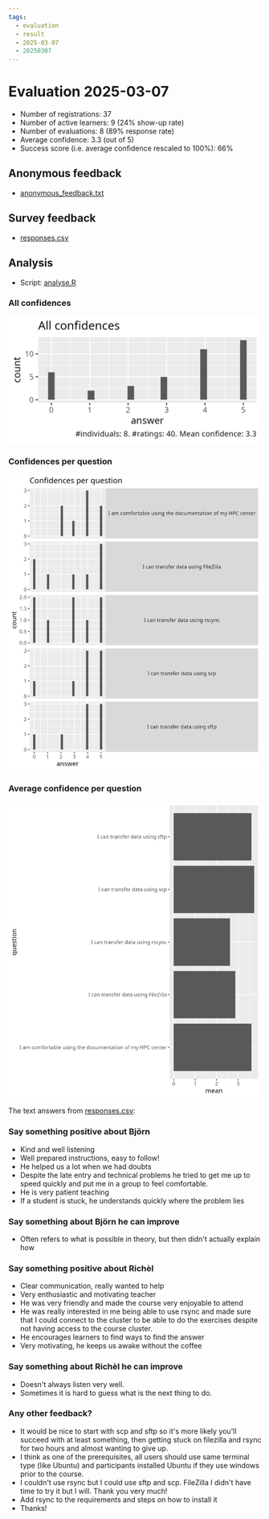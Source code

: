 ```yaml
---
tags:
  - evaluation
  - result
  - 2025-03-07
  - 20250307
---
```


# Evaluation 2025-03-07

- Number of registrations: 37
- Number of active learners: 9 (24% show-up rate)
- Number of evaluations: 8 (89% response rate)
- Average confidence: 3.3 (out of 5)
- Success score (i.e. average confidence rescaled to 100%): 66%

## Anonymous feedback

- [anonymous_feedback.txt](anonymous_feedback.txt)

## Survey feedback

- [responses.csv](responses.csv)

## Analysis

- Script: [analyse.R](analyse.R)

### All confidences

![](all_confidences.png)

### Confidences per question

![](confidences_per_question.png)

### Average confidence per question

![](average_confidences_per_question.png)

The text answers from [responses.csv](responses.csv):

### Say something positive about Björn

- Kind and well listening
- Well prepared instructions, easy to follow!
- He helped us a lot when we had doubts
- Despite the late entry and technical problems he tried to get me up to speed quickly and put me in a group to feel comfortable.
- He is very patient teaching
- If a student is stuck, he understands quickly where the problem lies

### Say something about Björn he can improve

- Often refers to what is possible in theory, but then didn't actually explain how

### Say something positive about Richèl

- Clear communication, really wanted to help
- Very enthusiastic and motivating teacher
- He was very friendly and made the course very enjoyable to attend
- He was really interested in me being able to use rsync and made sure that I could connect to the cluster to be able to do the exercises despite not having access to the course cluster.
- He encourages learners to find ways to find the answer
- Very motivating, he keeps us awake without the coffee

### Say something about Richèl he can improve

- Doesn't always listen very well.
- Sometimes it is hard to guess what is the next thing to do.

### Any other feedback?

- It would be nice to start with scp and sftp so it's more likely you'll succeed with at least something, then getting stuck on filezilla and rsync for two hours and almost wanting to give up. 
- I think as one of the prerequisites, all users should use same terminal type (like Ubuntu) and participants installed Ubuntu if they use windows prior to the course.
- I couldn't use rsync but I could use sftp and scp. FileZilla I didn't have time to try it but I will. Thank you very much!
- Add rsync to the requirements and steps on how to install it
- Thanks!


